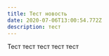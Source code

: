 ```yaml
---
title: Тест новость
date: 2020-07-06T13:00:54.772Z
description: тест
---
```

Тест тест тест тест тест